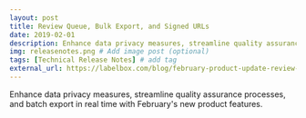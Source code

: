 ```yaml
---
layout: post
title: Review Queue, Bulk Export, and Signed URLs
date: 2019-02-01
description: Enhance data privacy measures, streamline quality assurance processes, and batch export in real time with February's new product features. # Add post description (optional)
img: releasenotes.png # Add image post (optional)
tags: [Technical Release Notes] # add tag
external_url: https://labelbox.com/blog/february-product-update-review-queue-bulk-export-signed-urls/
---
```

Enhance data privacy measures, streamline quality assurance processes, and batch export in real time with February's new product features.
